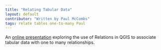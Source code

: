 ```yaml
---
title: "Relating Tabular Data"
layout: default
contributor: "Written by Paul McCombs"
tags: relate tables one-to-many Paul
---
```


An [online presentation](http://www.lazym8.com/datawrangler/qgis_relations) exploring the use of Relations in QGIS to associate tabular data with one to many relationships.

